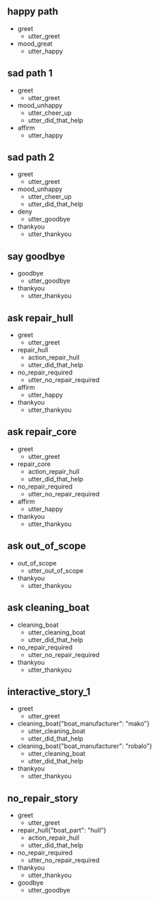 ## happy path
* greet
  - utter_greet
* mood_great
  - utter_happy

## sad path 1
* greet
  - utter_greet
* mood_unhappy
  - utter_cheer_up
  - utter_did_that_help
* affirm
  - utter_happy

## sad path 2
* greet
  - utter_greet
* mood_unhappy
  - utter_cheer_up
  - utter_did_that_help
* deny
  - utter_goodbye
* thankyou
  - utter_thankyou


## say goodbye
* goodbye
  - utter_goodbye
* thankyou
  - utter_thankyou

## ask repair_hull
* greet
    - utter_greet
* repair_hull
    - action_repair_hull
    - utter_did_that_help
* no_repair_required
    - utter_no_repair_required
* affirm
    - utter_happy
* thankyou
    - utter_thankyou




## ask repair_core
* greet
    - utter_greet
* repair_core
    - action_repair_hull
    - utter_did_that_help
* no_repair_required
    - utter_no_repair_required
* affirm
    - utter_happy
* thankyou
    - utter_thankyou

## ask out_of_scope
* out_of_scope
  - utter_out_of_scope
* thankyou
  - utter_thankyou


## ask cleaning_boat

* cleaning_boat
  - utter_cleaning_boat
  - utter_did_that_help
* no_repair_required
  - utter_no_repair_required
* thankyou
  - utter_thankyou


## interactive_story_1
* greet
    - utter_greet
* cleaning_boat{"boat_manufacturer": "mako"}
    - utter_cleaning_boat
    - utter_did_that_help
* cleaning_boat{"boat_manufacturer": "robalo"}
    - utter_cleaning_boat
    - utter_did_that_help
* thankyou
  - utter_thankyou

## no_repair_story
* greet
    - utter_greet
* repair_hull{"boat_part": "hull"}
    - action_repair_hull
    - utter_did_that_help
* no_repair_required
    - utter_no_repair_required
* thankyou
    - utter_thankyou
* goodbye
    - utter_goodbye
